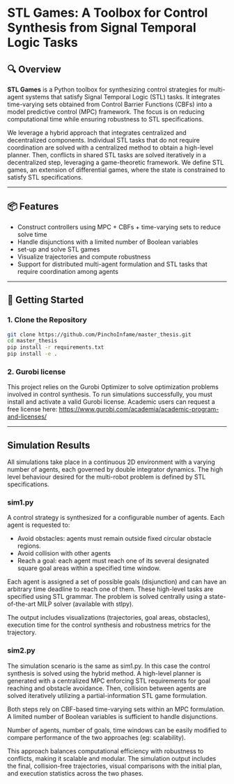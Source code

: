 # STL Games: A Toolbox for Control Synthesis from Signal Temporal Logic Tasks

## 🔍 Overview

**STL Games** is a Python toolbox for synthesizing control strategies for multi-agent systems that satisfy Signal Temporal Logic (STL) tasks. It integrates time-varying sets  obtained from Control Barrier Functions (CBFs) into a model predictive control (MPC) framework. The focus is on reducing computational time while ensuring robustness to STL specifications.

We leverage a hybrid approach that integrates centralized and decentralized components. Individual STL tasks that do not require coordination are solved with a centralized method to obtain a high-level planner. Then, conflicts in shared STL tasks are solved iteratively in a decentralized step, leveraging a game-theoretic framework. We define STL games, an extension of differential games, where the state is constrained to satisfy STL specifications.
 

---

## 📦 Features

- Construct controllers using MPC + CBFs + time-varying sets to reduce solve time
- Handle disjunctions with a limited number of Boolean variables
- set-up and solve STL games
- Visualize trajectories and compute robustness
- Support for distributed multi-agent formulation and STL tasks that require coordination among agents

---

## 🚀 Getting Started

### 1. Clone the Repository

```bash
git clone https://github.com/PinchoInfame/master_thesis.git
cd master_thesis
pip install -r requirements.txt
pip install -e . 
```

### 2. Gurobi license
This project relies on the Gurobi Optimizer to solve optimization problems involved in control synthesis. To run simulations successfully, you must install and activate a valid Gurobi license. Academic users can request a free license here:
https://www.gurobi.com/academia/academic-program-and-licenses/

---

## Simulation Results
All simulations take place in a continuous 2D environment with a varying number of agents, each governed by double integrator dynamics. The high level behaviour desired for the multi-robot problem is defined by STL specifications.
### sim1.py
A control strategy is synthesized for a configurable number of agents. Each agent is requested to:
- Avoid obstacles: agents must remain outside fixed circular obstacle regions.
- Avoid collision with other agents
- Reach a goal: each agent must reach one of its several designated square goal areas within a specified time window. 


Each agent is assigned a set of possible goals (disjunction) and can have an arbitrary time deadline to reach one of them. These high-level tasks are specified using STL grammar.
The problem is solved centrally using a state-of-the-art MILP solver (available with stlpy).

The output includes visualizations (trajectories, goal areas, obstacles), execution time for the control synthesis and robustness metrics for the trajectory. 

### sim2.py
The simulation scenario is the same as sim1.py. In this case the control synthesis is solved using the hybrid method. A high-level planner is generated with a centralized MPC enforcing STL requirements for goal reaching and obstacle avoidance.
Then, collision between agents are solved iteratively utilizing a partial-information STL game formulation.  

Both steps rely on CBF-based time-varying sets within an MPC formulation. A limited number of Boolean variables is sufficient to handle disjunctions.

Number of agents, number of goals, time windows can be easily modified to compare performance of the two approaches (eg: scalability).  

This approach balances computational efficiency with robustness to conflicts, making it scalable and modular. The simulation output includes the final, collision-free trajectories, visual comparisons with the initial plan, and execution statistics across the two phases.
